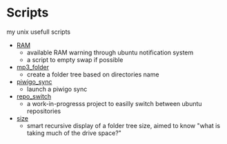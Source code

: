Scripts
=======

my unix usefull scripts

- [RAM](https://github.com/olaulau/Scripts/tree/master/RAM)
	- available RAM  warning through ubuntu notification system
	- a script to empty swap if possible
- [mp3_folder](https://github.com/olaulau/Scripts/tree/master/mp3_folders)
	- create a folder tree  based on directories name
- [piwigo_sync](https://github.com/olaulau/Scripts/tree/master/piwigo_sync)
	- launch a piwigo sync
- [repo_switch](https://github.com/olaulau/Scripts/tree/master/repo_switch)
	- a work-in-progresss project to easilly switch between ubuntu repositories
- [size](https://github.com/olaulau/Scripts/tree/master/size)
	- smart recursive display of a folder tree size, aimed to know "what is taking much of the drive space?"
